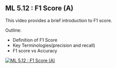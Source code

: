 ## ML 5.12 : F1 Score (A)

This video provides a brief introduction to F1 score.

Outline:

- Definition of F1 Score
- Key Terminologies(precision and recall)
- F1 score vs Accuracy

[![ML 5.12 : F1 Score (A)](https://github.com/riyasai22/winter-of-contributing/blob/52e6d91937acac053c9e86fbfdb3df83157c84b0/Machine_Learning/Feature_Engineering_and_Performance_Metrices/Assets/f1_score.png)](https://drive.google.com/file/d/1UMRDZv31BlAmsPUdeHXL0tx125gN4T32/view?usp=sharing "F1 Score")
